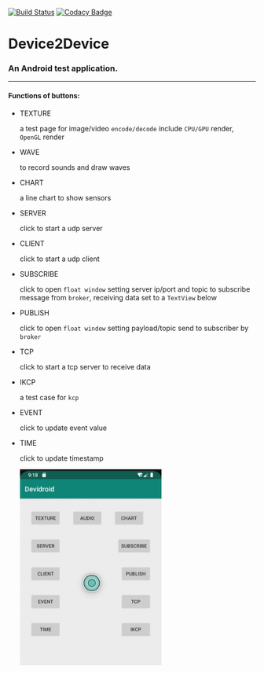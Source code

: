 [![Build Status](https://tsymiar.visualstudio.com/MyAutomatic/_apis/build/status/tsymiar.Device2Device?repoName=tsymiar%2FDevice2Device&branchName=main)](https://tsymiar.visualstudio.com/MyAutomatic/_build/latest?definitionId=72&repoName=tsymiar%2FDevice2Device&branchName=main)
[![Codacy Badge](https://app.codacy.com/project/badge/Grade/6cb8f83fb83d4e50a33bc39e470f2891)](https://www.codacy.com/gh/tsymiar/Device2Device/dashboard?utm_source=github.com&amp;utm_medium=referral&amp;utm_content=tsymiar/Device2Device&amp;utm_campaign=Badge_Grade)

# Device2Device
### An Android test application.
-------
#### Functions of buttons: 
- TEXTURE

    a test page for image/video `encode/decode` include `CPU/GPU` render, `OpenGL` render

- WAVE

    to record sounds and draw waves

- CHART

    a line chart to show sensors

- SERVER

    click to start a udp server

- CLIENT

    click to start a udp client

- SUBSCRIBE

    click to open `float window` setting server ip/port and topic to subscribe message from `broker`, receiving data set to a `TextView` below

- PUBLISH

    click to open `float window` setting payload/topic send to subscriber by `broker`

- TCP

    click to start a tcp server to receive data

- IKCP

    a test case for `kcp`

- EVENT

    click to update event value

- TIME

    click to update timestamp

    <img src="images/MainActivity.jpg" title="MainActivity" height="60%" width="60%">
